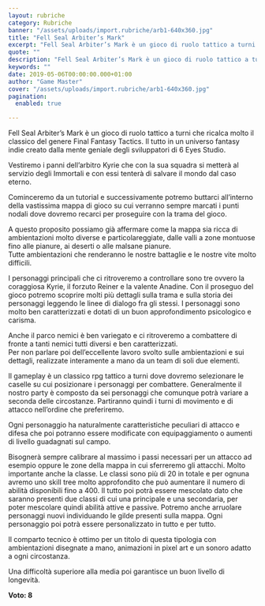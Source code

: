 ```yaml
---
layout: rubriche
category: Rubriche
banner: "/assets/uploads/import.rubriche/arb1-640x360.jpg"
title: "Fell Seal Arbiter’s Mark"
excerpt: "Fell Seal Arbiter’s Mark è un gioco di ruolo tattico a turni che ricalca molto il classico del genere Final Fantasy Tactics. Il tutto in un universo fantasy indie creato dalla mente geniale degli sviluppatori di 6 Eyes Studio. Vestiremo i panni dell’arbitro Kyrie che con la sua squadra si metterà al servizio degli Immortali [&hellip"
quote: ""
description: "Fell Seal Arbiter’s Mark è un gioco di ruolo tattico a turni che ricalca molto il classico del genere Final Fantasy Tactics. Il tutto in un universo fantasy indie creato dalla mente geniale degli sviluppatori di 6 Eyes Studio. Vestiremo i panni dell’arbitro Kyrie che con la sua squadra si metterà al servizio degli Immortali [&hellip"
keywords: ""
date: 2019-05-06T00:00:00.000+01:00
author: "Game Master"
cover: "/assets/uploads/import.rubriche/arb1-640x360.jpg"
pagination:
  enabled: true

---
```


Fell Seal Arbiter’s Mark è un gioco di ruolo tattico a turni che ricalca molto il classico del genere Final Fantasy Tactics. Il tutto in un universo fantasy indie creato dalla mente geniale degli sviluppatori di 6 Eyes Studio.

Vestiremo i panni dell’arbitro Kyrie che con la sua squadra si metterà al servizio degli Immortali e con essi tenterà di salvare il mondo dal caso eterno.

Cominceremo da un tutorial e successivamente potremo buttarci all’interno della vastissima mappa di gioco su cui verranno sempre marcati i punti nodali dove dovremo recarci per proseguire con la trama del gioco.

A questo proposito possiamo già affermare come la mappa sia ricca di ambientazioni molto diverse e particolareggiate, dalle valli a zone montuose fino alle pianure, ai deserti o alle malsane pianure.  
Tutte ambientazioni che renderanno le nostre battaglie e le nostre vite molto difficili.

I personaggi principali che ci ritroveremo a controllare sono tre ovvero la coraggiosa Kyrie, il forzuto Reiner e la valente Anadine. Con il proseguo del gioco potremo scoprire molti più dettagli sulla trama e sulla storia dei personaggi leggendo le linee di dialogo fra gli stessi. I personaggi sono molto ben caratterizzati e dotati di un buon approfondimento psicologico e carisma.

Anche il parco nemici è ben variegato e ci ritroveremo a combattere di fronte a tanti nemici tutti diversi e ben caratterizzati.  
Per non parlare poi dell’eccellente lavoro svolto sulle ambientazioni e sui dettagli, realizzate interamente a mano da un team di soli due elementi.

Il gameplay è un classico rpg tattico a turni dove dovremo selezionare le caselle su cui posizionare i personaggi per combattere. Generalmente il nostro party è composto da sei personaggi che comunque potrà variare a seconda delle circostanze. Partiranno quindi i turni di movimento e di attacco nell’ordine che preferiremo.

Ogni personaggio ha naturalmente caratteristiche peculiari di attacco e difesa che poi potranno essere modificate con equipaggiamento o aumenti di livello guadagnati sul campo.

Bisognerà sempre calibrare al massimo i passi necessari per un attacco ad esempio oppure le zone della mappa in cui sferreremo gli attacchi. Molto importante anche la classe. Le classi sono più di 20 in totale e per ognuna avremo uno skill tree molto approfondito che può aumentare il numero di abilità disponibili fino a 400\. Il tutto poi potrà essere mescolato dato che saranno presenti due classi di cui una principale e una secondaria, per poter mescolare quindi abilità attive e passive. Potremo anche arruolare personaggi nuovi individuando le gilde presenti sulla mappa. Ogni personaggio poi potrà essere personalizzato in tutto e per tutto.

Il comparto tecnico è ottimo per un titolo di questa tipologia con ambientazioni disegnate a mano, animazioni in pixel art e un sonoro adatto a ogni circostanza.

Una difficoltà superiore alla media poi garantisce un buon livello di longevità.

**Voto: 8**